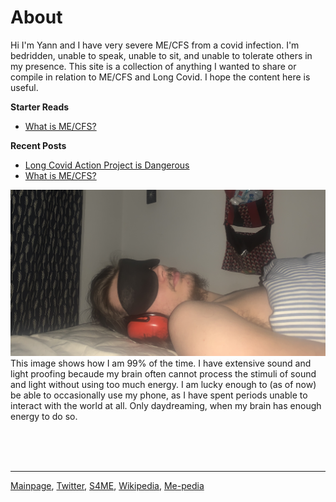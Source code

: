 # About
Hi I'm Yann and I have very severe ME/CFS from a covid infection. I'm bedridden, unable to speak, unable to sit, and unable to tolerate others in my presence. This site is a collection of anything I wanted to share or compile in relation to ME/CFS and Long Covid. I hope the content here is useful. 

**Starter Reads**
* [What is ME/CFS?](me-cfs.md)

**Recent Posts**
* [Long Covid Action Project is Dangerous](LCAP.md)
* [What is ME/CFS?](me-cfs.md)

![Image](IMG_9613.jpeg)
This image shows how I am 99% of the time. I have extensive sound and light proofing becaude my brain often cannot process the stimuli of sound and light without using too much energy. I am lucky enough to (as of now) be able to occasionally use my phone, as I have spent periods unable to interact with the world at all. Only daydreaming, when my brain has enough energy to do so.

<br/><br/><br/>

---

[Mainpage](https://me-cfs.github.io), [Twitter](https://twitter.com/yann_mecfs), [S4ME](https://www.s4me.info/members/yannlk.13870/), [Wikipedia](https://en.m.wikipedia.org/wiki/User:YannLK), [Me-pedia](https://me-pedia.org/wiki/User:Yannlk)

